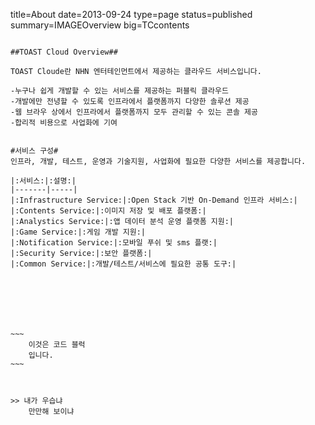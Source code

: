 title=About
date=2013-09-24
type=page
status=published
summary=IMAGEOverview
big=TCcontents
~~~~~~

##TOAST Cloud Overview##

TOAST Cloude란 NHN 엔터테인먼트에서 제공하는 클라우드 서비스입니다.

-누구나 쉽게 개발할 수 있는 서비스를 제공하는 퍼블릭 클라우드
-개발에만 전녕할 수 있도록 인프라에서 플랫폼까지 다양한 솔루션 제공
-웹 브라우 상에서 인프라에서 플랫폼까지 모두 관리할 수 있는 콘솔 제공
-합리적 비용으로 사업화에 기여


#서비스 구성#
인프라, 개발, 테스트, 운영과 기술지원, 사업화에 필요한 다양한 서비스를 제공합니다.

|:서비스:|:설명:|
|-------|-----|
|:Infrastructure Service:|:Open Stack 기반 On-Demand 인프라 서비스:|
|:Contents Service:|:이미지 저장 및 배포 플랫폼:|
|:Analystics Service:|:앱 데이터 분석 운영 플랫폼 지원:|
|:Game Service:|:게임 개발 지원:|
|:Notification Service:|:모바일 푸쉬 및 sms 플랫:|
|:Security Service:|:보안 플랫폼:|
|:Common Service:|:개발/테스트/서비스에 필요한 공통 도구:|







~~~
    이것은 코드 블럭
    입니다.
~~~



>> 내가 우습냐
    만만해 보이냐

